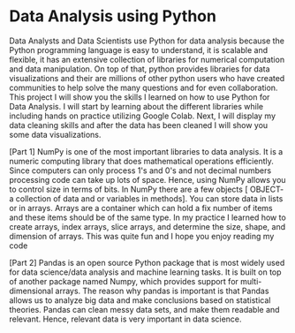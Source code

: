 # Data Analysis using Python
Data Analysts and Data Scientists use Python for data analysis because the Python programming language is easy to understand, it is scalable and flexible, it has an extensive collection of libraries for numerical computation and data manipulation. On top of that, python provides libraries for data visualizations and their are millions of other python users who have created communities to help solve the many questions and for even collaboration.
This project I will show you the skills I learned on how to use Python for Data Analysis. I will start by learning about the different libraries while including hands on practice utilizing Google Colab. Next, I will display my data cleaning skills and after the data has been cleaned I will show you some data visualizations.


[Part 1]
NumPy is one of the most important libraries to data analysis. It is a numeric computing library that does mathematical operations efficiently. Since computers can only process 1's and 0's and not decimal numbers processing code can take up lots of space. Hence, using NumPy allows you to control size in terms of bits. In NumPy there are  a few objects [ OBJECT- a collection of data and or variables in methods]. You can store data in lists or in arrays. Arrays are a  container which can hold a fix number of items and these items should be of the same type. In my practice I learned how to create arrays, index arrays, slice arrays, and determine the size, shape, and dimension of arrays. This was quite fun and I hope you enjoy reading my code


[Part 2]
Pandas is an open source Python package that is most widely used for data science/data analysis and machine learning tasks. It is built on top of another package named Numpy, which provides support for multi-dimensional arrays. The reason why pandas is important is that Pandas allows us to analyze big data and make conclusions based on statistical theories. Pandas can clean messy data sets, and make them readable and relevant. Hence, relevant data is very important in data science.
